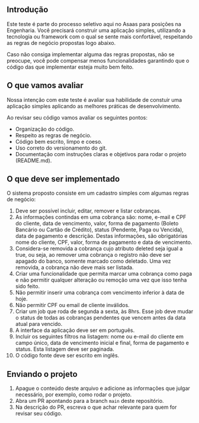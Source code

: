 <!-- ABOUT THE PROJECT -->
## Introdução

Este teste é parte do processo seletivo aqui no Asaas para posições na Engenharia. Você precisará construir uma aplicação simples, utilizando a tecnologia ou framework com o qual se sente mais confortável, respeitando as regras de negócio propostas logo abaixo.

Caso não consiga implementar alguma das regras propostas, não se preocupe, você pode compensar menos funcionalidades garantindo que o código das que implementar esteja muito bem feito.

## O que vamos avaliar

Nossa intenção com este teste é avaliar sua habilidade de constuir uma aplicação simples aplicando as melhores práticas de desenvolvimento.

Ao revisar seu código vamos avaliar os seguintes pontos:
* Organização do código.
* Respeito as regras de negócio.
* Código bem escrito, limpo e coeso.
* Uso correto do versionamento do git.
* Documentação com instruções claras e objetivos para rodar o projeto (README.md).

## O que deve ser implementado
O sistema proposto consiste em um cadastro simples com algumas regras de negócio:

1. Deve ser possível incluir, editar, remover e listar cobranças.
2. As informações contindas em uma cobrança são: nome, e-mail e CPF do cliente, data de vencimento, valor, forma de pagamento (Boleto Bancário ou Cartão de Crédito), status (Pendente, Paga ou Vencida), data de pagamento e descrição. Destas informações, são obrigatórias nome do cliente, CPF, valor, forma de pagamento e data de vencimento.
3. Considera-se removida a cobrança cujo atributo deleted seja igual a true, ou seja, ao remover uma cobrança o registro não deve ser apagado do banco, somente marcado como deletado. Uma vez removida, a cobrança não deve mais ser listada.
4. Criar uma funcionalidade que permita marcar uma cobrança como paga e não permitir qualquer alteração ou remoção uma vez que isso tenha sido feito.
5. Não permitir inserir uma cobrança com vencimento inferior à data de hoje.
6. Não permitir CPF ou email de cliente inválidos.
7. Criar um job que roda de segunda a sexta, às 8hrs. Esse job deve mudar o status de todas as cobranças pendentes que vencem antes da data atual para vencido.
8. A interface da aplicação deve ser em português.
9. Incluir os seguintes filtros na listagem: nome ou e-mail do cliente em campo único, data de vencimento inicial e final, forma de pagamento e status. Esta listagem deve ser paginada.
10. O código fonte deve ser escrito em inglês.

## Enviando o projeto
1. Apague o conteúdo deste arquivo e adicione as informações que julgar necessário, por exemplo, como rodar o projeto.
2. Abra um PR apontando para a branch `main` deste repositório.
3. Na descrição do PR, escreva o que achar relevante para quem for revisar seu código.
